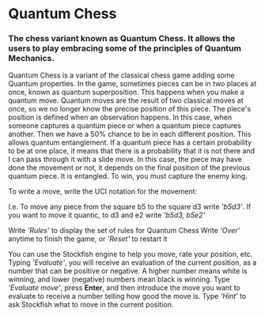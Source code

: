 # Quantum Chess

### The chess variant known as Quantum Chess. It allows the users to play embracing some of the principles of Quantum Mechanics.

Quantum Chess is a variant of the classical chess game adding some Quantum properties. In the game, sometimes pieces can be in two places at once, known as quantum superposition. This happens when you make a quantum move. Quantum moves are the result of two classical moves at once, so we no longer know the precise position of this piece. The piece's position is defined when an observation happens. In this case, when someone captures a quantum piece or when a quantum piece captures another. Then we have a 50% chance to be in each different position. This allows quantum entanglement. If a quantum piece has a certain probability to be at one place, it means that there is a probability that it is not there and I can pass through it with a slide move. In this case, the piece may have done the movement or not, it depends on the final position of the previous quantum piece. It is entangled. To win, you must capture the enemy king.

To write a move, write the UCI notation for the movement:

I.e. To move any piece from the square b5 to the square d3 write _'b5d3'_.
If you want to move it quantic, to d3 and e2 write _'b5d3, b5e2'_

Write _'Rules'_ to display the set of rules for Quantum Chess
Write _'Over'_ anytime to finish the game, or _'Reset'_ to restart it

You can use the Stockfish engine to help you move, rate your position, etc. Typing _'Evaluate'_, you will receive an evaluation of the current position, as a number that can be positive or negative. A higher number means white is winning, and lower (negative) numbers mean black is winning. Type _'Evaluate move'_, press __Enter__, and then introduce the move you want to evaluate to receive a number telling how good the move is. Type _'Hint'_ to ask Stockfish what to move in the current position.
